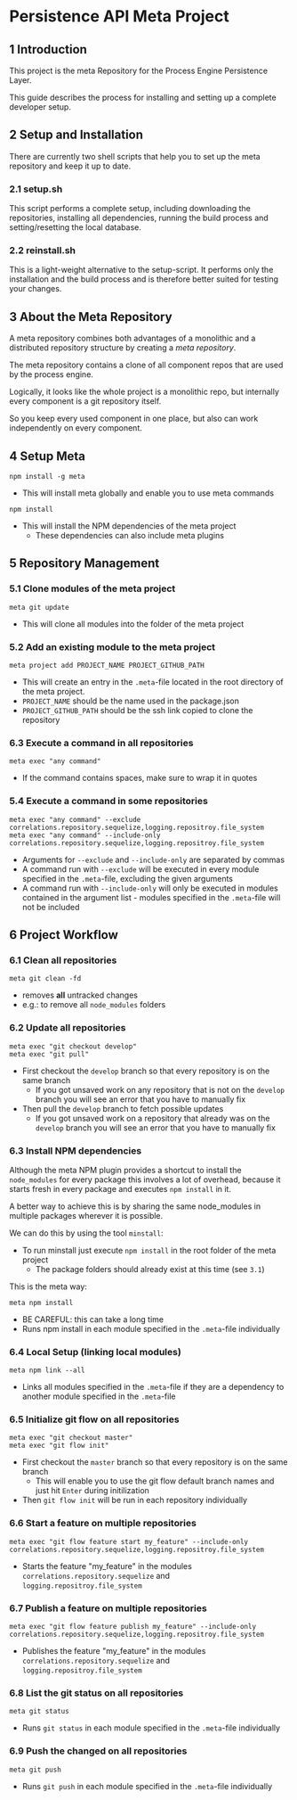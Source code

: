 # Persistence API Meta Project

## 1 Introduction
This project is the meta Repository for the Process Engine Persistence Layer.

This guide describes the process for installing and setting up a complete
developer setup.

## 2 Setup and Installation

There are currently two shell scripts that help you to set up the
meta repository and keep it up to date.

### 2.1 setup.sh

This script performs a complete setup, including downloading the repositories,
installing all dependencies, running the build process and setting/resetting
the local database.

### 2.2 reinstall.sh

This is a light-weight alternative to the setup-script.
It performs only the installation and the build process and is therefore better
suited for testing your changes.

## 3 About the Meta Repository

A meta repository combines both advantages of a monolithic and a distributed
repository structure by creating a _meta repository_.

The meta repository contains a clone of all component repos that are used by
the process engine.

Logically, it looks like the whole project is a monolithic repo, but internally
every component is a git repository itself.

So you keep every used component in one place, but also can work independently
on every component.

## 4 Setup Meta

```
npm install -g meta
```

* This will install meta globally and enable you to use meta commands

```
npm install
```

* This will install the NPM dependencies of the meta project
  * These dependencies can also include meta plugins

## 5 Repository Management

### 5.1 Clone modules of the meta project

```
meta git update
```

* This will clone all modules into the folder of the meta project

### 5.2 Add an existing module to the meta project

```
meta project add PROJECT_NAME PROJECT_GITHUB_PATH
```

* This will create an entry in the `.meta`-file located in the root directory
of the meta project.
* `PROJECT_NAME` should be the name used in the package.json
* `PROJECT_GITHUB_PATH` should be the ssh link copied to clone the repository

### 6.3 Execute a command in **all** repositories

```
meta exec "any command"
```

* If the command contains spaces, make sure to wrap it in quotes

### 5.4 Execute a command in **some** repositories

```
meta exec "any command" --exclude correlations.repository.sequelize,logging.repositroy.file_system
meta exec "any command" --include-only correlations.repository.sequelize,logging.repositroy.file_system
```

* Arguments for `--exclude` and `--include-only` are separated by commas
* A command run with `--exclude` will be executed in every module specified
in the `.meta`-file, excluding the given arguments
* A command run with `--include-only` will only be executed in modules
contained in the argument list - modules specified in the `.meta`-file will
not be included

## 6 Project Workflow

### 6.1 Clean all repositories

```
meta git clean -fd
```

* removes **all** untracked changes
* e.g.: to remove all `node_modules` folders

### 6.2 Update all repositories

```
meta exec "git checkout develop"
meta exec "git pull"
```

* First checkout the `develop` branch so that every repository is on the same
branch
  * If you got unsaved work on any repository that is not on the `develop` branch
  you will see an error that you have to manually fix
* Then pull the `develop` branch to fetch possible updates
  * If you got unsaved work on a repository that already was on the `develop`
  branch you will see an error that you have to manually fix

### 6.3 Install NPM dependencies

Although the meta NPM plugin provides a shortcut to install the `node_modules`
for every package this involves a lot of overhead, because it starts fresh in
every package and executes `npm install` in it.

A better way to achieve this is by sharing the same node_modules in multiple
packages wherever it is possible.

We can do this by using the tool `minstall`:

* To run minstall just execute `npm install` in the root folder of the meta
project
  * The package folders should already exist at this time (see `3.1`)


This is the meta way:

```
meta npm install
```

* BE CAREFUL: this can take a long time
* Runs npm install in each module specified in the `.meta`-file individually

### 6.4 Local Setup (linking local modules)

```
meta npm link --all
```

* Links all modules specified in the `.meta`-file if they are a dependency to
another module specified in the `.meta`-file

### 6.5 Initialize git flow on all repositories

```
meta exec "git checkout master"
meta exec "git flow init"
```

* First checkout the `master` branch so that every repository is on the same
branch
  * This will enable you to use the git flow default branch names and just hit
  `Enter` during initilization
* Then `git flow init` will be run in each repository individually

### 6.6 Start a feature on multiple repositories

```
meta exec "git flow feature start my_feature" --include-only correlations.repository.sequelize,logging.repositroy.file_system
```

* Starts the feature "my_feature" in the modules
`correlations.repository.sequelize` and `logging.repositroy.file_system`

### 6.7 Publish a feature on multiple repositories

```
meta exec "git flow feature publish my_feature" --include-only correlations.repository.sequelize,logging.repositroy.file_system
```

* Publishes the feature "my_feature" in the modules
`correlations.repository.sequelize` and `logging.repositroy.file_system`

### 6.8 List the git status on all repositories

```
meta git status
```

* Runs `git status` in each module specified in the `.meta`-file individually

### 6.9 Push the changed on all repositories

```
meta git push
```

* Runs `git push` in each module specified in the `.meta`-file individually

